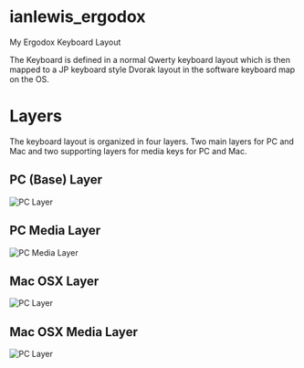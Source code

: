 # ianlewis_ergodox

My Ergodox Keyboard Layout

The Keyboard is defined in a normal Qwerty keyboard layout which is then mapped
to a JP keyboard style Dvorak layout in the software keyboard map on the OS.

# Layers

The keyboard layout is organized in four layers. Two main layers for PC and Mac
and two supporting layers for media keys for PC and Mac.

## PC (Base) Layer

![PC Layer](img/base-layer.png)

## PC Media Layer

![PC Media Layer](img/media-layer.png)

## Mac OSX Layer

![PC Layer](img/osx-layer.png)

## Mac OSX Media Layer

![PC Layer](img/osxmedia-layer.png)
